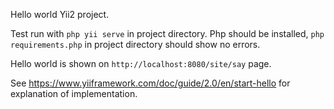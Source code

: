 Hello world Yii2 project.

Test run with `php yii serve` in project directory. Php should be installed, `php requirements.php` in project directory should show no errors.

Hello world is shown on `http://localhost:8080/site/say` page.

See https://www.yiiframework.com/doc/guide/2.0/en/start-hello for explanation of implementation.
